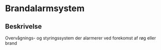 # Brandalarmsystem

## Beskrivelse

Overvågnings- og styringssystem der alarmerer ved forekomst af røg eller brand
